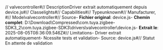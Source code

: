 // valvecontroller#// DescriptionDriver extrait automatiquement depuis device.js#// Classelights#// Capabilities#// Typeunknown#// Manufacturer, #// Modelvalvecontroller#// Source- **Fichier original**: device.js- **Chemin complet**: D:\Download\Compressed\com.tuya.zigbee-SDK3_2\com.tuya.zigbee-SDK3\drivers\valvecontroller\device.js- **Extrait le**: 2025-08-05T08:36:09.546Z#// Limitations- Driver extrait automatiquement- Ncessite tests et validation- Source: device.js#// Statut En attente de validation